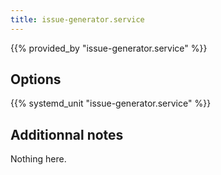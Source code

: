 ```yaml
---
title: issue-generator.service
---
```


{{% provided_by "issue-generator.service" %}}

## Options

{{% systemd_unit "issue-generator.service" %}}

## Additionnal notes

Nothing here.